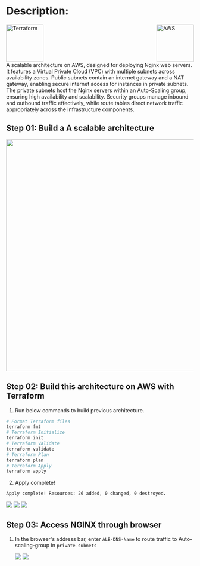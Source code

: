 # Description:
<div style="display: flex; justify-content: space-between; align-items: center;">
  <img src="https://www.vectorlogo.zone/logos/terraformio/terraformio-ar21.svg"; alt="Terraform" width="100" height="100">
  <img src="https://www.vectorlogo.zone/logos/amazon_aws/amazon_aws-ar21.svg"; alt="AWS" width="100" height="100">
</div>
A scalable architecture on AWS, designed for deploying Nginx web servers. It features a Virtual Private Cloud (VPC) with multiple subnets across availability zones. Public subnets contain an internet gateway and a NAT gateway, enabling secure internet access for instances in private subnets. The private subnets host the Nginx servers within an Auto-Scaling group, ensuring high availability and scalability. Security groups manage inbound and outbound traffic effectively, while route tables direct network traffic appropriately across the infrastructure components.

## Step 01: Build a A scalable architecture
   
<img src="https://github.com/ZaynabMohammed/Scalable-architecture-on-AWS/blob/master/imgs/aws.png" width="1100" height="620">

## Step 02: Build this architecture on AWS with Terraform
1. Run below commands to build previous architecture.
```bash
# Format Terraform files
terraform fmt
# Terraform Initialize
terraform init
# Terraform Validate
terraform validate
# Terraform Plan
terraform plan
# Terraform Apply
terraform apply
```
2. Apply complete!
```bash
Apply complete! Resources: 26 added, 0 changed, 0 destroyed.
```
 <img src="https://github.com/ZaynabMohammed/Scalable-architecture-on-AWS/blob/master/imgs/3.png">

<img src="https://github.com/ZaynabMohammed/Scalable-architecture-on-AWS/blob/master/imgs/4.png">

<img src="https://github.com/ZaynabMohammed/Scalable-architecture-on-AWS/blob/master/imgs/5.png">
  
## Step 03: Access NGINX through browser
1. In the browser's address bar, enter `ALB-DNS-Name` to route traffic to Auto-scaling-group in `private-subnets`
   
   <img src="https://github.com/ZaynabMohammed/Scalable-architecture-on-AWS/blob/master/imgs/1.png">

   <img src="https://github.com/ZaynabMohammed/Scalable-architecture-on-AWS/blob/master/imgs/2.png">


